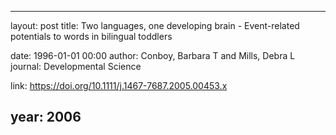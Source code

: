 ---
layout: post
title: Two languages, one developing brain - Event-related potentials to words in bilingual toddlers

date: 1996-01-01 00:00
author: Conboy, Barbara T and Mills, Debra L
journal: Developmental Science

link: https://doi.org/10.1111/j.1467-7687.2005.00453.x

year: 2006
-----